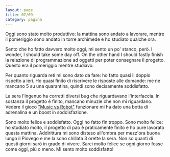 ```yaml
--- 
layout: page
title: 07/09
category: pagina
---
```


Oggi sono stato molto produttivo: la mattina sono andato a lavorare, mentre il
pomeriggio sono andato in torre archimede e ho studiato qualche ora.  

Sento che ho fatto davvero molto oggi, mi sento un po' stanco, però. I wonder, I
should take some day off. On the other hand I should fastly finish la relazione
di programmazione ad oggetti per poter consegnare il progetto. Questo era il
pomeriggio mentre studiavo.  

Per quanto riguarda reti mi sono dato da fare: ho fatto quasi il doppio rispetto
a ieri. Ho quasi finito di riscrivere le risposte alle domande: me ne mancano 5
su una quarantina, quindi sono decisamente soddisfatto.  

La sera l'Ingenuo ha corretti diversi bug che riguardavano l'interfaccia. In
sostanza il progetto è finito, mancano minuzie che non mi riguardano. Vedere il
gioco ["Music vs Robot"](https://github.com/danesinoo/music_vs_robot) funzionare
mi ha dato una botta di adrenalina e un boost in soddisfazione.  

Sono molto felice e soddisfatto. Oggi ho fatto fin troppo. Sono molto felice: ho
studiato molto, il progetto di pao è praticamente finito e ho pure lavorato
questa mattina. Addirittura mi sono disteso all'ombra per mezz'ora buona lungo
il Piovego e me la sono chillata 3 orette la sera. Non so quanti di questi
giorni sarò in grado di vivere. Sarei molto felice se ogni giorno fosse come
oggi, più o meno. Mi sento molto soddisfatto!
